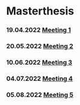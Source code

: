 # Masterthesis


### 19.04.2022 [Meeting 1](Meeting1.html)
### 20.05.2022 [Meeting 2](Meeting2.md)
### 10.06.2022 [Meeting 3](Meeting3.html)
### 04.07.2022 [Meeting 4](Meeting4.html)
### 05.08.2022 [Meeting 5](Meeting5.html)
